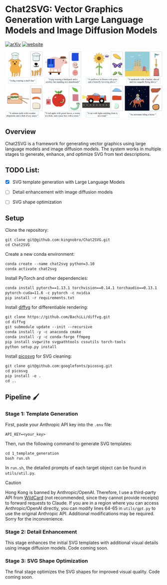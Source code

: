 # Chat2SVG: Vector Graphics Generation with Large Language Models and Image Diffusion Models

[![arXiv](https://img.shields.io/badge/arXiv-2312.16476-b31b1b.svg)](https://arxiv.org/abs/2411.16602)
[![website](https://img.shields.io/badge/Website-Gitpage-4CCD99)](https://chat2svg.github.io/)

![title](./assets/teaser.png)

## Overview

Chat2SVG is a framework for generating vector graphics using large language models and image diffusion models. The system works in multiple stages to generate, enhance, and optimize SVG from text descriptions.


## TODO List:
- [x] SVG template generation with Large Language Models
- [ ] Detail enhancement with image diffusion models
- [ ] SVG shape optimization


## Setup
Clone the repository:
```shell
git clone git@github.com:kingnobro/Chat2SVG.git
cd Chat2SVG
```

Create a new conda environment:
```shell
conda create --name chat2svg python=3.10
conda activate chat2svg
```

Install PyTorch and other dependencies:
```shell
conda install pytorch==1.13.1 torchvision==0.14.1 torchaudio==0.13.1 pytorch-cuda=11.6 -c pytorch -c nvidia
pip install -r requirements.txt
```

Install [diffvg](https://github.com/BachiLi/diffvg) for differentiable rendering:
```shell
git clone https://github.com/BachiLi/diffvg.git
cd diffvg
git submodule update --init --recursive
conda install -y -c anaconda cmake
conda install -y -c conda-forge ffmpeg
pip install svgwrite svgpathtools cssutils torch-tools
python setup.py install
```

Install [picosvg](https://github.com/googlefonts/picosvg) for SVG cleaning:
```shell
git clone git@github.com:googlefonts/picosvg.git
cd picosvg
pip install -e .
cd ..
```

## Pipeline 🖌

### Stage 1: Template Generation

First, paste your Anthropic API key into the `.env` file:
```shell
API_KEY=<your_key>
```

Then, run the following command to generate SVG templates:
```shell
cd 1_template_generation
bash run.sh
```
In `run.sh`, the detailed prompts of each target object can be found in `utils/util.py`.

> [!CAUTION]
> Hong Kong is banned by Anthropic/OpenAI. Therefore, I use a third-party API from [WildCard](https://bewildcard.com/) (not recommended, since they cannot provide receipts) to forward requests to Claude. If you are in a region where you can access Anthropic/OpenAI directly, you can modify lines 64-65 in `utils/gpt.py` to use the original Anthropic API. Additional modifications may be required. Sorry for the inconvenience.

### Stage 2: Detail Enhancement
This stage enhances the initial SVG templates with additional visual details using image diffusion models. Code coming soon.

### Stage 3: SVG Shape Optimization
The final stage optimizes the SVG shapes for improved visual quality. Code coming soon.
